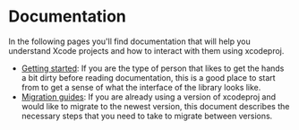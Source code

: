 # Documentation

In the following pages you'll find documentation that will help you understand Xcode projects and how to interact with them using xcodeproj.

- [Getting started](getting-started.md): If you are the type of person that likes to get the hands a bit dirty before reading documentation, this is a good place to start from to get a sense of what the interface of the library looks like. 
- [Migration guides](migration-guides.md): If you are already using a version of xcodeproj and would like to migrate to the newest version, this document describes the necessary steps that you need to take to migrate between versions.

<!-- - [Xcode projects](xcode-projects.md): It's crucial that one understands some basics around Xcode projects. xcodeproj makes it easy to modify those files providing a Swift API but doesn't prevent prevent you from having to learn about Xcode projects. -->
